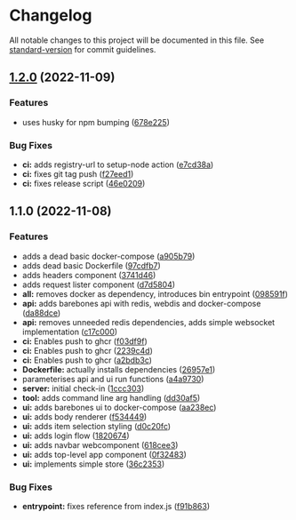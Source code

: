 # Changelog

All notable changes to this project will be documented in this file. See [standard-version](https://github.com/conventional-changelog/standard-version) for commit guidelines.

## [1.2.0](https://github.com/thesheps/greedy-http/compare/v1.1.0...v1.2.0) (2022-11-09)


### Features

* uses husky for npm bumping ([678e225](https://github.com/thesheps/greedy-http/commit/678e2253fbac3769277ad1588188c86ae874ff52))


### Bug Fixes

* **ci:** adds registry-url to setup-node action ([e7cd38a](https://github.com/thesheps/greedy-http/commit/e7cd38a68326d8b98b28c33c3290b4f1e213bdc3))
* **ci:** fixes git tag push ([f27eed1](https://github.com/thesheps/greedy-http/commit/f27eed1260515f03db992a48f0a57be916bd4d11))
* **ci:** fixes release script ([46e0209](https://github.com/thesheps/greedy-http/commit/46e02093045277693e1026663dac0bb985f8bdb5))

## 1.1.0 (2022-11-08)


### Features

* adds a dead basic docker-compose ([a905b79](https://github.com/thesheps/greedy-http/commit/a905b7926c59002cb9913364976cd42c94950486))
* adds dead basic Dockerfile ([97cdfb7](https://github.com/thesheps/greedy-http/commit/97cdfb728de992eb94ea240282523c76a2142225))
* adds headers component ([3741d46](https://github.com/thesheps/greedy-http/commit/3741d46769d9bb74ff08d4d72ede8924a3135ed0))
* adds request lister component ([d7d5804](https://github.com/thesheps/greedy-http/commit/d7d5804a8a2cbb6793de3c5622cb0ff81f5af64d))
* **all:** removes docker as dependency, introduces bin entrypoint ([098591f](https://github.com/thesheps/greedy-http/commit/098591fd015509644147c9d3ccdda29d61904dd2))
* **api:** adds barebones api with redis, webdis and docker-compose ([da88dce](https://github.com/thesheps/greedy-http/commit/da88dce3355a9a973cf9e6f55b940a8b76e302b8))
* **api:** removes unneeded redis dependencies, adds simple websocket implementation ([c17c000](https://github.com/thesheps/greedy-http/commit/c17c000dedb7d7cb8f0992f953da6fc0d34323de))
* **ci:** Enables push to ghcr ([f03df9f](https://github.com/thesheps/greedy-http/commit/f03df9fc590b76410f3925f2b3cdfa1b13af2035))
* **ci:** Enables push to ghcr ([2239c4d](https://github.com/thesheps/greedy-http/commit/2239c4da8cf961cd11e0e9e0318c01295f73efa4))
* **ci:** Enables push to ghcr ([a2bdb3c](https://github.com/thesheps/greedy-http/commit/a2bdb3cb09d35244ac9900125cd83fa8e50fab36))
* **Dockerfile:** actually installs dependencies ([26957e1](https://github.com/thesheps/greedy-http/commit/26957e194b9603bf2f170fbda4fec13518c0d3cc))
* parameterises api and ui run functions ([a4a9730](https://github.com/thesheps/greedy-http/commit/a4a97305e2d7a56b58ee2b141348c4c81e2775f9))
* **server:** initial check-in ([1ccc303](https://github.com/thesheps/greedy-http/commit/1ccc3039664c8c8e1612ecbd1ba1ebb98f23022a))
* **tool:** adds command line arg handling ([dd30af5](https://github.com/thesheps/greedy-http/commit/dd30af5dff9962adc9f9dd2c44ff248797880e22))
* **ui:** adds barebones ui to docker-compose ([aa238ec](https://github.com/thesheps/greedy-http/commit/aa238ec5f9baca3e724cc3263ce2bf12c54c4a74))
* **ui:** adds body renderer ([f534449](https://github.com/thesheps/greedy-http/commit/f534449ff4a13b3d5cf7d249b27677e34d8d48d2))
* **ui:** adds item selection styling ([d0c20fc](https://github.com/thesheps/greedy-http/commit/d0c20fc82942ee7cca0ad267ebe179d5775df0f1))
* **ui:** adds login flow ([1820674](https://github.com/thesheps/greedy-http/commit/1820674037fa47817088b2891ba533cb144ef54f))
* **ui:** adds navbar webcomponent ([618cee3](https://github.com/thesheps/greedy-http/commit/618cee3653872a0d6799ff1cabcfd67214ee7c06))
* **ui:** adds top-level app component ([0f32483](https://github.com/thesheps/greedy-http/commit/0f32483d26d3e6c9495ab34ae18e94dcc62f9c7a))
* **ui:** implements simple store ([36c2353](https://github.com/thesheps/greedy-http/commit/36c2353add8103626d89f70c6b2b5891e7cee8f6))


### Bug Fixes

* **entrypoint:** fixes reference from index.js ([f91b863](https://github.com/thesheps/greedy-http/commit/f91b863f64ef53259ce3fa88a4437c3344ffc5d2))

